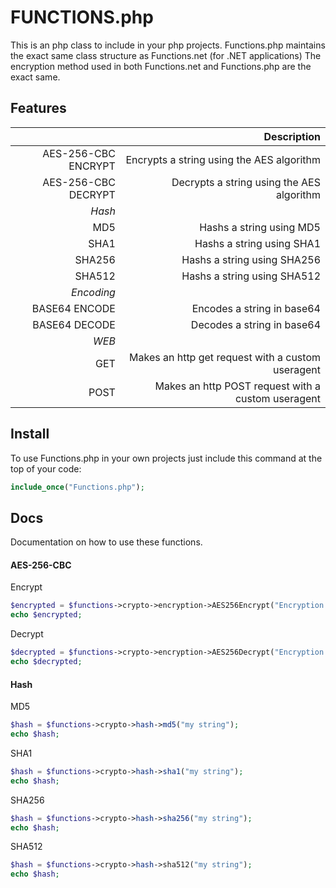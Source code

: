 # FUNCTIONS.php

This is an php class to include in your php projects. Functions.php maintains the exact same class structure as Functions.net (for .NET applications)
The encryption method used in both Functions.net and Functions.php are the exact same.


## Features

|                     | Description                                       |
|--------------------:|--------------------------------------------------:|
| AES-256-CBC ENCRYPT | Encrypts a string using the AES algorithm         |
| AES-256-CBC DECRYPT | Decrypts a string using the AES algorithm         |
| *Hash*              |                                                   |
| MD5                 | Hashs a string using MD5                          |
| SHA1                | Hashs a string using SHA1                         |
| SHA256              | Hashs a string using SHA256                       |
| SHA512              | Hashs a string using SHA512                       |
| *Encoding*          |                                                   |
| BASE64 ENCODE       | Encodes a string in base64                        |
| BASE64 DECODE       | Decodes a string in base64                        |
| *WEB*               |                                                   |
| GET                 | Makes an http get request with a custom useragent |
| POST                | Makes an http POST request with a custom useragent|

## Install
To use Functions.php in your own projects just include this command at the top of your code:
```php
include_once("Functions.php");
```

## Docs

Documentation on how to use these functions.

#### AES-256-CBC
Encrypt
```php
$encrypted = $functions->crypto->encryption->AES256Encrypt("Encryption key *32 chars only", "IV *32 chars only", "my string to encrypt");
echo $encrypted;
```
Decrypt
```php
$decrypted = $functions->crypto->encryption->AES256Decrypt("Encryption key *32 chars only", "IV *32 chars only", "encrypted string");
echo $decrypted;
```

#### Hash
MD5
```php
$hash = $functions->crypto->hash->md5("my string");
echo $hash;
```
SHA1
```php
$hash = $functions->crypto->hash->sha1("my string");
echo $hash;
```
SHA256
```php
$hash = $functions->crypto->hash->sha256("my string");
echo $hash;
```
SHA512
```php
$hash = $functions->crypto->hash->sha512("my string");
echo $hash;
```
